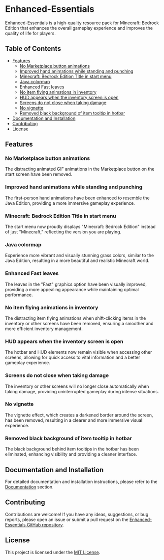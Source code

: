 # Enhanced-Essentials

Enhanced-Essentials is a high-quality resource pack for Minecraft: Bedrock Edition that enhances the overall gameplay experience and improves the quality of life for players.

## Table of Contents
- [Features](#features)
  - [No Marketplace button animations](#no-marketplace-button-animations)
  - [Improved hand animations while standing and punching](#improved-hand-animations)
  - [Minecraft: Bedrock Edition Title in start menu](#minecraft-bedrock-edition-title)
  - [Java colormap](#java-colormap)
  - [Enhanced Fast leaves](#enhanced-fast-leaves)
  - [No item flying animations in inventory](#no-item-flying-animations)
  - [HUD appears when the inventory screen is open](#hud-visibility-inventory-screen)
  - [Screens do not close when taking damage](#screens-remain-open-during-damage)
  - [No vignette](#no-vignette)
  - [Removed black background of item tooltip in hotbar](#removed-tooltip-background)
- [Documentation and Installation](#documentation-and-installation)
- [Contributing](#contributing)
- [License](#license)

## Features

### No Marketplace button animations

The distracting animated GIF animations in the Marketplace button on the start screen have been removed.

### Improved hand animations while standing and punching

The first-person hand animations have been enhanced to resemble the Java Edition, providing a more immersive gameplay experience.

### Minecraft: Bedrock Edition Title in start menu

The start menu now proudly displays "Minecraft: Bedrock Edition" instead of just "Minecraft," reflecting the version you are playing.

### Java colormap

Experience more vibrant and visually stunning grass colors, similar to the Java Edition, resulting in a more beautiful and realistic Minecraft world.

### Enhanced Fast leaves

The leaves in the "Fast" graphics option have been visually improved, providing a more appealing appearance while maintaining optimal performance.

### No item flying animations in inventory

The distracting item flying animations when shift-clicking items in the inventory or other screens have been removed, ensuring a smoother and more efficient inventory management.

### HUD appears when the inventory screen is open

The hotbar and HUD elements now remain visible when accessing other screens, allowing for quick access to vital information and a better gameplay experience.

### Screens do not close when taking damage

The inventory or other screens will no longer close automatically when taking damage, providing uninterrupted gameplay during intense situations.

### No vignette

The vignette effect, which creates a darkened border around the screen, has been removed, resulting in a clearer and more immersive visual experience.

### Removed black background of item tooltip in hotbar

The black background behind item tooltips in the hotbar has been eliminated, enhancing visibility and providing a cleaner interface.

## Documentation and Installation

For detailed documentation and installation instructions, please refer to the [Documentation](#documentation-and-installation) section.

## Contributing

Contributions are welcome! If you have any ideas, suggestions, or bug reports, please open an issue or submit a pull request on the [Enhanced-Essentials GitHub repository](https://github.com/theparash/Enhanced-Essentials).

## License

This project is licensed under the [MIT License](https://github.com/theparash/Enhanced-Essentials/blob/main/LICENSE).

